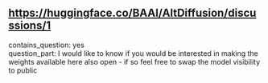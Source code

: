 ## https://huggingface.co/BAAI/AltDiffusion/discussions/1

contains_question: yes  
question_part: I would like to know if you would be interested in making the weights available here also open - if so feel free to swap the model visibility to public